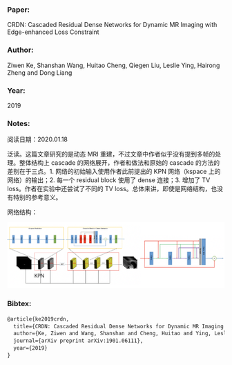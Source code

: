 ### Paper:

CRDN: Cascaded Residual Dense Networks for Dynamic MR Imaging with Edge-enhanced Loss Constraint

### Author:

Ziwen Ke, Shanshan Wang, Huitao Cheng, Qiegen Liu, Leslie Ying, Hairong Zheng and Dong Liang

### Year:

2019

### Notes:

阅读日期：2020.01.18

泛读。这篇文章研究的是动态 MRI 重建，不过文章中作者似乎没有提到多帧的处理。整体结构上 cascade 的网络展开，作者和做法和原始的 cascade 的方法的差别在于三点。1. 网络的初始输入使用作者此前提出的 KPN 网络（kspace 上的网络）的输出；2. 每一个 residual block 使用了 dense 连接；3. 增加了 TV loss。作者在实验中还尝试了不同的 TV loss。总体来讲，即使是网络结构，也没有特别的参考意义。

网络结构：

<img src="https://raw.githubusercontent.com/Theodore-PKU/pictures/master/%E6%88%AA%E5%B1%8F2020-01-18%E4%B8%8B%E5%8D%881.59.53.png"/>

### Bibtex:

```latex
@article{ke2019crdn,
  title={CRDN: Cascaded Residual Dense Networks for Dynamic MR Imaging with Edge-enhanced Loss Constraint},
  author={Ke, Ziwen and Wang, Shanshan and Cheng, Huitao and Ying, Leslie and Liu, Qiegen and Zheng, Hairong and Liang, Dong},
  journal={arXiv preprint arXiv:1901.06111},
  year={2019}
}
```

